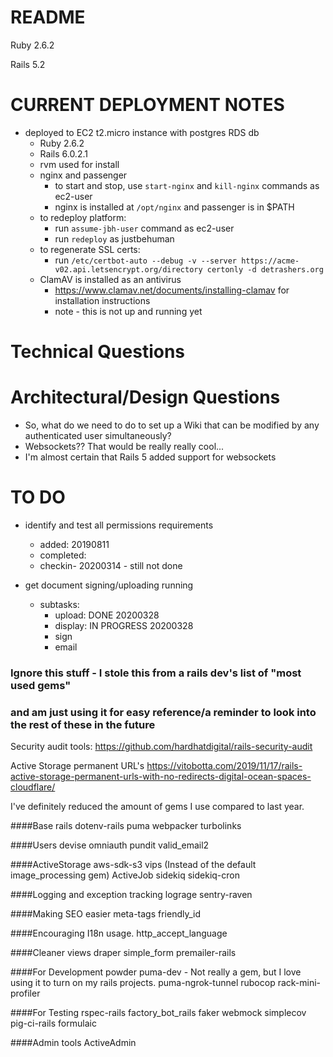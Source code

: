 # README

Ruby 2.6.2

Rails 5.2

# CURRENT DEPLOYMENT NOTES
* deployed to EC2 t2.micro instance with postgres RDS db
  * Ruby 2.6.2
  * Rails 6.0.2.1
  * rvm used for install
  * nginx and passenger
    * to start and stop, use `start-nginx` and `kill-nginx` commands as ec2-user
    * nginx is installed at `/opt/nginx` and passenger is in $PATH
  * to redeploy platform:
    * run `assume-jbh-user` command as ec2-user
    * run `redeploy` as justbehuman
  * to regenerate SSL certs:
    * run `/etc/certbot-auto --debug -v --server https://acme-v02.api.letsencrypt.org/directory certonly -d detrashers.org`
  * ClamAV is installed as an antivirus
    * https://www.clamav.net/documents/installing-clamav for installation instructions
    * note - this is not up and running yet


# Technical Questions



# Architectural/Design Questions


* So, what do we need to do to set up a Wiki that can be modified by any authenticated user simultaneously?
* Websockets?? That would be really really cool...
* I'm almost certain that Rails 5 added support for websockets



# TO DO

* identify and test all permissions requirements
  * added: 20190811
  * completed:
  * checkin- 20200314 - still not done

* get document signing/uploading running
  * subtasks:
    * upload: DONE 20200328
    * display: IN PROGRESS 20200328
    * sign
    * email






### Ignore this stuff - I stole this from a rails dev's list of "most used gems"
### and am just using it for easy reference/a reminder to look into the rest of these in the future


Security audit tools:
https://github.com/hardhatdigital/rails-security-audit

Active Storage permanent URL's
https://vitobotta.com/2019/11/17/rails-active-storage-permanent-urls-with-no-redirects-digital-ocean-spaces-cloudflare/


I've definitely reduced the amount of gems I use compared to last year.

####Base rails
dotenv-rails
puma
webpacker
turbolinks


####Users
devise
omniauth
pundit
valid_email2


####ActiveStorage
aws-sdk-s3
vips (Instead of the default image_processing gem)
ActiveJob
sidekiq
sidekiq-cron

####Logging and exception tracking
lograge
sentry-raven


####Making SEO easier
meta-tags
friendly_id


####Encouraging I18n usage.
http_accept_language


####Cleaner views
draper
simple_form
premailer-rails


####For Development
powder
puma-dev - Not really a gem, but I love using it to turn on my rails projects.
puma-ngrok-tunnel
rubocop
rack-mini-profiler


####For Testing
rspec-rails
factory_bot_rails
faker
webmock
simplecov
pig-ci-rails
formulaic


####Admin tools
ActiveAdmin
